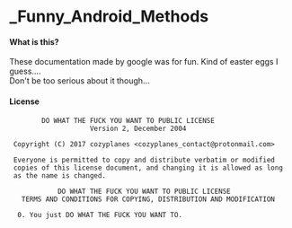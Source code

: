 # _Funny_Android_Methods

#### What is this?    
These documentation made by google was for fun. Kind of easter eggs I guess....        
Don't be too serious about it though...                

#### License
```
        DO WHAT THE FUCK YOU WANT TO PUBLIC LICENSE 
                    Version 2, December 2004 

 Copyright (C) 2017 cozyplanes <cozyplanes_contact@protonmail.com> 

 Everyone is permitted to copy and distribute verbatim or modified 
 copies of this license document, and changing it is allowed as long 
 as the name is changed. 

            DO WHAT THE FUCK YOU WANT TO PUBLIC LICENSE 
   TERMS AND CONDITIONS FOR COPYING, DISTRIBUTION AND MODIFICATION 

  0. You just DO WHAT THE FUCK YOU WANT TO.
```
